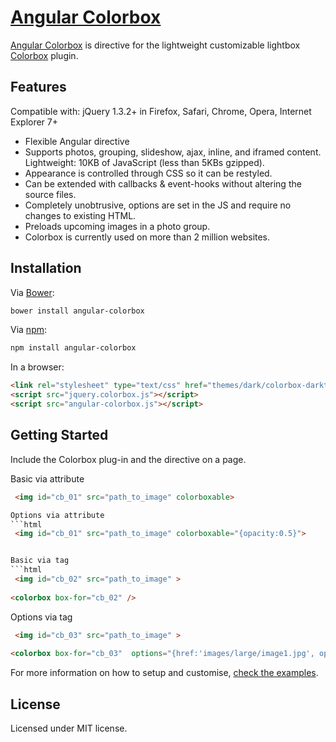 [Angular Colorbox](http://igorlino.github.io/angular-colorbox/)
================================

[Angular Colorbox](http://igorlino.github.io/angular-colorbox/) is directive for the lightweight customizable lightbox [Colorbox](https://github.com/jackmoore/colorbox) plugin.

## Features

Compatible with: jQuery 1.3.2+ in Firefox, Safari, Chrome, Opera, Internet Explorer 7+

- Flexible Angular directive
- Supports photos, grouping, slideshow, ajax, inline, and iframed content.
Lightweight: 10KB of JavaScript (less than 5KBs gzipped).
- Appearance is controlled through CSS so it can be restyled.
- Can be extended with callbacks & event-hooks without altering the source files.
- Completely unobtrusive, options are set in the JS and require no changes to existing HTML.
- Preloads upcoming images in a photo group.
- Colorbox is currently used on more than 2 million websites.

## Installation

Via [Bower](http://bower.io/):

```bash
bower install angular-colorbox
```

Via [npm](https://www.npmjs.com/):

```bash
npm install angular-colorbox
```

In a browser:

```html
<link rel="stylesheet" type="text/css" href="themes/dark/colorbox-darktheme.css" media="screen" />
<script src="jquery.colorbox.js"></script>
<script src="angular-colorbox.js"></script>
```

## Getting Started

Include the Colorbox plug-in and the directive on a page.

Basic via attribute
```html
 <img id="cb_01" src="path_to_image" colorboxable>

Options via attribute
```html
 <img id="cb_01" src="path_to_image" colorboxable="{opacity:0.5}">


Basic via tag
```html
 <img id="cb_02" src="path_to_image" >
        
<colorbox box-for="cb_02" />
``````

Options via tag
```html
 <img id="cb_03" src="path_to_image" >
  
<colorbox box-for="cb_03"  options="{href:'images/large/image1.jpg', opacity:0.5, title:'A nice colorbox' }" />
```

For more information on how to setup and customise, [check the examples](http://igorlino.github.io/angular-colorbox/).

## License
Licensed under MIT license.
